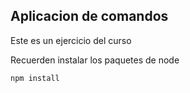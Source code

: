 ## Aplicacion de comandos

Este es un ejercicio del curso

Recuerden instalar los paquetes de node

```
npm install
```